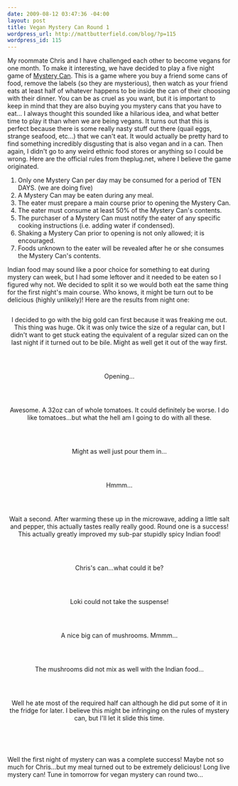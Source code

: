 ```yaml
--- 
date: 2009-08-12 03:47:36 -04:00
layout: post
title: Vegan Mystery Can Round 1
wordpress_url: http://mattbutterfield.com/blog/?p=115
wordpress_id: 115
---
```

My roommate Chris and I have challenged each other to become vegans for one month.  To make it interesting, we have decided to play a five night game of <a href="http://theplug.net/30/mysterycan.htm">Mystery Can</a>.  This is a game where you buy a friend some cans of food, remove the labels (so they are mysterious), then watch as your friend eats at least half of whatever happens to be inside the can of their choosing with their dinner.  You can be as cruel as you want, but it is important to keep in mind that they are also buying you mystery cans that you have to eat...  I always thought this sounded like a hilarious idea, and what better time to play it than when we are being vegans.  It turns out that this is perfect because there is some really nasty stuff out there (quail eggs, strange seafood, etc...) that we can't eat.  It would actually be pretty hard to find something incredibly disgusting that is also vegan and in a can.  Then again, I didn't go to any weird ethnic food stores or anything so I could be wrong.  Here are the official rules from theplug.net, where I believe the game originated.

1. Only one Mystery Can per day may be consumed for a period of TEN DAYS. (we are doing five)
2. A Mystery Can may be eaten during any meal.
3. The eater must prepare a main course prior to opening the Mystery Can.
4. The eater must consume at least 50% of the Mystery Can's contents.
5. The purchaser of a Mystery Can must notify the eater of any specific cooking instructions (i.e. adding water if condensed).
6. Shaking a Mystery Can prior to opening is not only allowed; it is encouraged.
7. Foods unknown to the eater will be revealed after he or she consumes the Mystery Can's contents.

Indian food may sound like a poor choice for something to eat during mystery can week, but I had some leftover and it needed to be eaten so I figured why not.  We decided to split it so we would both eat the same thing for the first night's main course.  Who knows, it might be turn out to be delicious (highly unlikely)!  Here are the results from night one:

<p style="text-align: center;"><img src="http://i70.photobucket.com/albums/i115/fireparagon/01.jpg" alt="" /></p>
<p style="text-align: center;">I decided to go with the big gold can first because it was freaking me out.  This thing was huge.  Ok it was only twice the size of a regular can, but I didn't want to get stuck eating the equivalent of a regular sized can on the last night if it turned out to be bile.  Might as well get it out of the way first.  </p>
<p><P align "left">&nbsp;</P></p>

<p style="text-align: center;"><img src="http://i70.photobucket.com/albums/i115/fireparagon/03.jpg" alt="" /></p>
<p style="text-align: center;">Opening...</p>
<p><P align "left">&nbsp;</P></p>

<p style="text-align: center;"><img src="http://i70.photobucket.com/albums/i115/fireparagon/04.jpg" alt="" /></p>
<p style="text-align: center;">Awesome.  A 32oz can of whole tomatoes.  It could definitely be worse.  I do like tomatoes...but what the hell am I going to do with all these.</p>
<p><P align "left">&nbsp;</P></p>

<p style="text-align: center;"><img src="http://i70.photobucket.com/albums/i115/fireparagon/07.jpg" alt="" /></p>
<p style="text-align: center;">Might as well just pour them in...</p>
<p><P align "left">&nbsp;</P></p>

<p style="text-align: center;"><img src="http://i70.photobucket.com/albums/i115/fireparagon/08.jpg" alt="" /></p>
<p style="text-align: center;">Hmmm...</p>
<p><P align "left">&nbsp;</P></p>

<p style="text-align: center;"><img src="http://i70.photobucket.com/albums/i115/fireparagon/10-1.jpg" alt="" /></p>
<p style="text-align: center;">Wait a second.  After warming these up in the microwave, adding a little salt and pepper, this actually tastes really really good.  Round one is a success!  This actually greatly improved my sub-par stupidly spicy Indian food!</p>
<p><P align "left">&nbsp;</P></p>

<p style="text-align: center;"><img src="http://i70.photobucket.com/albums/i115/fireparagon/02.jpg" alt="" /></p>
<p style="text-align: center;">Chris's can...what could it be?</p>
<p><P align "left">&nbsp;</P></p>

<p style="text-align: center;"><img src="http://i70.photobucket.com/albums/i115/fireparagon/05.jpg" alt="" /></p>
<p style="text-align: center;">Loki could not take the suspense!</p>
<p><P align "left">&nbsp;</P></p>

<p style="text-align: center;"><img src="http://i70.photobucket.com/albums/i115/fireparagon/06.jpg" alt="" /></p>
<p style="text-align: center;">A nice big can of mushrooms.  Mmmm...</p>
<p><P align "left">&nbsp;</P></p>

<p style="text-align: center;"><img src="http://i70.photobucket.com/albums/i115/fireparagon/09.jpg" alt="" /></p>
<p style="text-align: center;">The mushrooms did not mix as well with the Indian food...</p>
<p><P align "left">&nbsp;</P></p>

<p style="text-align: center;"><img src="http://i70.photobucket.com/albums/i115/fireparagon/11-1.jpg" alt="" /></p>
<p style="text-align: center;">Well he ate most of the required half can although he did put some of it in the fridge for later.  I believe this might be infringing on the rules of mystery can, but I'll let it slide this time.</p>
<p><P align "left">&nbsp;</P></p>

<p><P align "left">&nbsp;</P></p>

Well the first night of mystery can was a complete success!  Maybe not so much for Chris...but my meal turned out to be extremely delicious!  Long live mystery can!  Tune in tomorrow for vegan mystery can round two...
